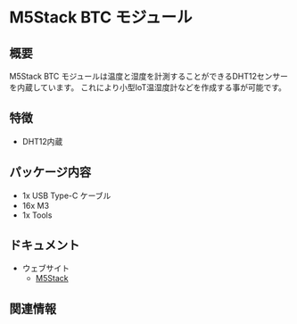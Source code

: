 # M5Stack BTC モジュール

## 概要

M5Stack BTC モジュールは温度と湿度を計測することができるDHT12センサーを内蔵しています。
これにより小型IoT温湿度計などを作成する事が可能です。

## 特徴

- DHT12内蔵

## パッケージ内容

- 1x USB Type-C ケーブル
- 16x M3
- 1x Tools

## ドキュメント

- ウェブサイト
  - [M5Stack](https://m5stack.com)

## 関連情報

